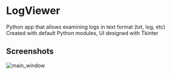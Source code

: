# LogViewer
Python app that allows examining logs in text format (txt, log, etc)  
Created with default Python modules, UI designed with Tkinter

## Screenshots
![main_window](https://github.com/SorinCirneala/LogViewer/assets/59473688/221770fc-21b8-4217-ba4e-5a307abe2ee2)
